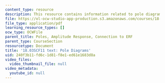 ```yaml
---
content_type: resource
description: This resource contains information related to pole diagrams.
file: https://ol-ocw-studio-app-production.s3.amazonaws.com/courses/18-03sc-differential-equations-fall-2011/240f3b11fd6c1d81f8e1ed61e1683d8a_MIT18_03SCF11_s31_2text.pdf
file_type: application/pdf
learning_resource_types: []
ocw_type: OCWFile
parent_title: Poles, Amplitude Response, Connection to ERF
parent_type: CourseSection
resourcetype: Document
title: '18.03SCF11 text: Pole Diagrams'
uid: 240f3b11-fd6c-1d81-f8e1-ed61e1683d8a
video_files:
  video_thumbnail_file: null
video_metadata:
  youtube_id: null
---
```

